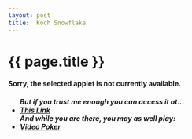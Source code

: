 ```yaml
---
layout: post
title:  Koch Snowflake
---
```


{{ page.title }}
================


<h4> Sorry, the selected applet is not currently available.</h4>

<ul><h5> But if you trust me enough you can access it at... 
<li><a href="http://cim.saddleback.edu/~dshaffer4/Koch.html">This Link</a></li>
And while you are there, you may as well play:
<li><a href="http://cim.saddleback.edu/~dshaffer4/vp.html">Video Poker</a></li>
</h5></ul>
